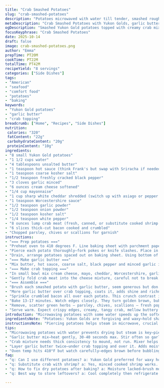 ```yaml
---
title: "Crab Smashed Potatoes"
slug: "crab-smashed-potatoes"
description: "Potatoes microwaved with water till tender, smashed rough, then topped with a creamy crab mix. Garlic butter bastes each bite, bacon crumbles add crunch. Broiled till crispy edges bubble and brown. A riff on the classic smashed potato, upgraded with seafood richness and smoky notes. Timing flexible by feel and sight. Butter melts with garlic scent; edges golden signal readiness. Practical tweaks included for substitutions and common hiccups in texture or flavor balance."
metaDescription: "Crab Smashed Potatoes with Yukon Golds, garlic butter, sharp cheddar, bacon crunch. Microwaved then smashed, broiled to crispy edges. Seafood twist, layered flavors."
ogDescription: "Smashed Yukon Gold potatoes topped with creamy crab mix, garlic butter, melted cheddar, bacon crunch. Broiled till edges crisp and golden brown. Rich, textured seafood bites."
focusKeyphrase: "Crab Smashed Potatoes"
date: 2025-10-14
draft: false
image: crab-smashed-potatoes.png
author: "Emma"
prepTime: PT20M
cookTime: PT22M
totalTime: PT42M
recipeYield: "8 servings"
categories: ["Side Dishes"]
tags:
- "American"
- "seafood"
- "comfort food"
- "potatoes"
- "baking"
keywords:
- "Yukon Gold potatoes"
- "garlic butter"
- "crab topping"
breadcrumb: ["Home", "Recipes", "Side Dishes"]
nutrition: 
 calories: "320"
 fatContent: "22g"
 carbohydrateContent: "20g"
 proteinContent: "10g"
ingredients:
- "8 small Yukon Gold potatoes"
- "1 1/2 cups water"
- "4 tablespoons unsalted butter"
- "1 teaspoon hot sauce (think Frank's but swap with Sriracha if needed)"
- "1 teaspoon coarse kosher salt"
- "1/2 teaspoon freshly cracked black pepper"
- "3 cloves garlic minced"
- "6 ounces cream cheese softened"
- "1/4 cup mayonnaise"
- "1 cup sharp white cheddar shredded (switch up with asiago or pepper jack for twist)"
- "1 teaspoon Worcestershire sauce"
- "1/2 teaspoon garlic powder"
- "1/2 teaspoon onion powder"
- "1/2 teaspoon kosher salt"
- "1/4 teaspoon white pepper"
- "8 ounces lump crab meat (fresh, canned, or substitute cooked shrimp minced finely)"
- "6 slices thick-cut bacon cooked and crumbled"
- "Chopped parsley, chives or scallions for garnish"
instructions:
- "=== Prep potatoes ==="
- "Preheat oven to 410 degrees F. Line baking sheet with parchment paper to catch drips and ease cleanup."
- "Pierce each potato thoroughly—fork pokes or knife slashes. Place in deep microwave-safe bowl with 1 1/2 cups water. Microwave high for 9-11 minutes depending on size. They want soft, fork slides easily, not mushy."
- "Drain, arrange potatoes spaced out on baking sheet. Using bottom of sturdy glass, smash each potato to about 1/2 inch thick, some skin cracking showing. Don’t pulverize; keep texture. Set aside."
- "=== Make garlic butter ==="
- "Mix butter, hot sauce, coarse salt, black pepper and minced garlic in small microwave-safe bowl. Microwave 30-40 seconds, stopping to stir. Butter melts silky, garlic aroma wakes up kitchen. Watch so garlic doesn’t burn—stir to cool evenly. Leave to rest, flavors marry."
- "=== Make crab topping ==="
- "In small bowl mix cream cheese, mayo, cheddar, Worcestershire, garlic powder, onion powder, kosher salt and white pepper. Use electric mixer if you have one. Mixture should be creamy but thick enough to mound."
- "Gently fold crab meat into the cheese mixture, careful not to break lumps too much—want some chunkiness, not paste."
- "=== Assemble ==="
- "Brush each smashed potato with garlic butter, seem generous but don’t drown. Dollop crab mixture evenly atop potatoes, spreading slightly."
- "More garlic butter over crab topping, coats it, adds shine and richness."
- "Sprinkle crumbled bacon all over each potato. This crunch contrast is key."
- "Bake 13-17 minutes. Watch edges closely. They turn golden brown, bubbling sign cheese is melting and crust forming. Skin should get crisp, potatoes hot through."
- "Remove, scatter green herbs — parsley, chives, scallions — fresh pop on top."
- "Serve warm. Expect crispy edges, creamy, tangy crab, mellow buttery heat in every bite."
introduction: "Microwaving potatoes with some water speeds up the softening without steaming them soggy. Smash rough, not pulverized; texture makes all the difference. Butter warmed with garlic and a kick—from hot sauce—throws flavor deep in. The crab mix isn’t just cream cheese slapped on. Mayo smooths, cheddar sharpens, Worcestershire gives umami punch. Garlic and onion powders tweak depth. Bacon? Crunch contrast that saves the day when creamy's overwhelming. Baking till edges bubble, skin crisps to a crackle finish. No rigid times—watch, smell, poke. If edges brown before bubbling, drop temp a bit. Experimented with shrimp swap when crab was short, absolutely worked. This isn’t a delicate soufflé. Rustic, brash, layered, yet approachable."
ingredientsNote: "Potatoes: Yukon Golds are forgiving and waxy—hold shape after smashing. Russets work too but mash better; can get pasty if overdone. Water in microwave prevents drying out and insures steaming plus microwaving together. Butter mix: Swap hot sauce for garlic chili paste or even chipotle for smoky heat. Garlic is raw, adds punch but be cautious of bitterness if overcooked. Cheese: Sharp cheddar stands up against crab’s sweetness; asiago or aged gouda adds complexity. Mayonnaise could be Greek yogurt for lighter, tangier fold-in. Crab: Fresh lump ideal but canned or imitation crab works in pinch; shrimp minced fine adds texture and shellfish flavor twist. Bacon: Thick cut preferred for chewiness, crisp. Garnish unrestricted—fresh herbs brighten heavy bites—parsley traditional, scallions add bite."
instructionsNote: "Piercing potatoes helps steam in microwave, crucial or you get dense texture inside. Water in bowl is a shortcut steam oven—don’t skip. Smash potatoes with bottom of glass or small flat spatula; forceful but gentle breaks skin partially—risky to overdo or end up mush. Butter mixture: don’t microwave garlic long—turns bitter fast. Stirring helps maintain balance, meld flavors. Crab topping benefits from mixer to avoid lumps but folding ensures crab lumps stay intact—impacts texture hugely. Assembling: coat with butter twice—once under crab for moisture, once on top to brown. Baking temperature high but not broil; you want gentle bubbling not burnt edges. Watch edges, smell important—sharp nutty scent means ready. Remove before potatoes dry out. Adding herbs last prevents wilting or bitterness. Timing varies by potato size and oven quirks—check often, rely on senses, not just minutes."
tips:
- "Microwaving potatoes with water prevents drying but steam is key—pierce skin well, lets moisture circulate inside. Timing varies depending on potato sizes. Watch for soft but not collapsing. Smash with glass bottom, partial skin cracking ok; texture matters, keep chunks, don’t puree. Over smashing leads to pasty mess."
- "Garlic butter mix—heat gently, 30-40 seconds max. Stir often so garlic doesn’t burn or turn bitter. Raw garlic in butter adds punch but cooking changes flavor fast. Use hot sauce interchangeably with chili paste or chipotle if you want smoky heat. Butter aroma good sign it’s ready, melts should be silky smooth."
- "Crab mixture needs thick consistency to mound, not run. Mixer helps but too much breaks crab lumps—fold gently by hand for chunkiness. Mayonnaise swaps well with Greek yogurt for lighter tang; cheeses like asiago or pepper jack tweak sharpness but shredded sharp cheddar holds up best to crab sweetness and baking."
- "Layer garlic butter twice—under crab topping and over it. Adds moisture plus golden glaze after broiling. Bacon crumbled on top adds texture contrast, crunchy bite against creamy crab. Thick cut bacon preferred, pan-fry crisp but not burnt. Herbs last step, sprinkle fresh parsley, chives, scallions to brighten heavy flavors without wilting or bitterness."
- "Oven temp hits 410°F but watch carefully—edges brown before bubbling means drop temp a bit. Baking 13-17 mins variable depending on oven quirks, size, moisture load. Look for bubbling cheese, crisp skin crackle. Aroma changes from sharp cheddar nutty to garlicky buttery signals near done. Timing is sensory, not rigid."
faq:
- "q: Can I use different potatoes? a: Yukon Gold preferred for waxy hold; Russets mash finer but risk pasty. Sweet potatoes possible but flavor changes drastically. Test microscopy softness before smashing. Texture shifts with varieties, expect adjustment."
- "q: Substitute crab with shrimp? a: Yes, minced cooked shrimp works. Adds shellfish sweetness but texture slightly different. Canned crab or imitation also okay but flavor less fresh. Crab lumps preserve contrast, don’t overmix. Flavor balance shifts slightly with swaps, adjust seasoning."
- "q: How to fix dry potatoes after baking? a: Moisture lacked—brush more garlic butter before second bake or mid-cook. Cover loosely with foil if edges crisp too fast. Soggy skin means oversteamed initially or water too much in microwave. Adjust smash thickness, gentler on size."
- "q: Best way to store leftovers? a: Cool completely then refrigerate in airtight container. Reheat oven 350°F covered to warm through, preserve crispness. Microwave possible but lose texture. Use within 2 days max, crab delicate. Herbs fresh added after reheating to revive freshness."

---
```

